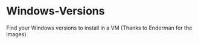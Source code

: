 # Windows-Versions
Find your Windows versions to install in a VM (Thanks to Enderman for the images)

